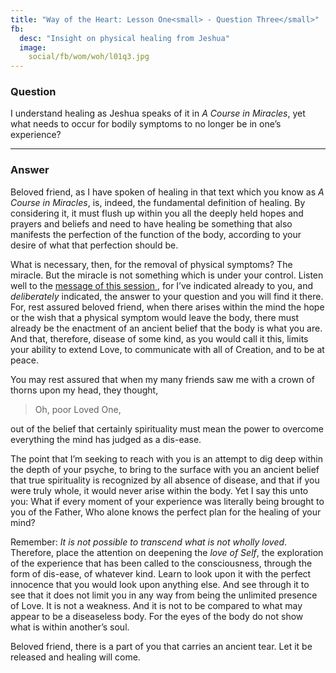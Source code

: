 ```yaml
---
title: "Way of the Heart: Lesson One<small> - Question Three</small>"
fb:
  desc: "Insight on physical healing from Jeshua"
  image:
    social/fb/wom/woh/l01q3.jpg
---
```


### Question

I understand healing as Jeshua speaks of it in *A Course in
Miracles*, yet what needs to occur for bodily symptoms to no longer be in
one’s experience?

---

### Answer

Beloved friend, as I have spoken of healing in that text which
you know as *A Course in Miracles*, is, indeed, the fundamental definition
of healing. By considering it, it must flush up within you all the
deeply held hopes and prayers and beliefs and need to have healing be
something that also manifests the perfection of the function of the
body, according to your desire of what that perfection should be.

What is necessary, then, for the removal of physical symptoms? The
miracle. But the miracle is not something which is under your control.
Listen well to the [ message of this session ](/wom/woh/l01/), for I’ve indicated already
to you, and *deliberately* indicated, the answer to your question and you
will find it there. For, rest assured beloved friend, when there arises
within the mind the hope or the wish that a physical symptom would leave
the body, there must already be the enactment of an ancient belief that
the body is what you are. And that, therefore, disease of some kind, as
you would call it this, limits your ability to extend Love, to
communicate with all of Creation, and to be at peace.

You may rest assured that when my many friends saw me with a crown of
thorns upon my head, they thought,

> Oh, poor Loved One,

out of the belief that certainly spirituality must mean the power to
overcome everything the mind has judged as a dis-ease.

The point that I’m seeking to reach with you is an attempt to dig deep
within the depth of your psyche, to bring to the surface with you an
ancient belief that true spirituality is recognized by all absence of
disease, and that if you were truly whole, it would never arise within
the body. Yet I say this unto you: What if every moment of your
experience was literally being brought to you of the Father, Who alone
knows the perfect plan for the healing of your mind?

Remember: *It is not possible to transcend what is not wholly loved*.
Therefore, place the attention on deepening the *love of Self*, the
exploration of the experience that has been called to the consciousness,
through the form of dis-ease, of whatever kind. Learn to look upon it
with the perfect innocence that you would look upon anything else. And
see through it to see that it does not limit you in any way from being
the unlimited presence of Love. It is not a weakness. And it is not to
be compared to what may appear to be a diseaseless body. For the eyes of
the body do not show what is within another’s soul.

Beloved friend, there is a part of you that carries an ancient tear. Let
it be released and healing will come.

